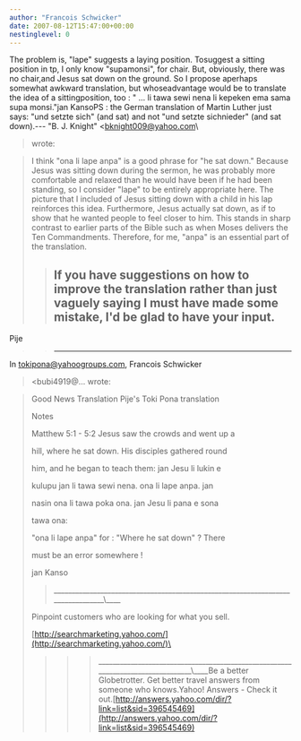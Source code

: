 ```yaml
---
author: "Francois Schwicker"
date: 2007-08-12T15:47:00+00:00
nestinglevel: 0
---
```

The problem is, "lape" suggests a laying position. Tosuggest a sitting position in tp, I only know "supamonsi", for chair. But, obviously, there was no chair,and Jesus sat down on the ground. So I propose aperhaps somewhat awkward translation, but whoseadvantage would be to translate the idea of a sittingposition, too : " ... li tawa sewi nena li kepeken ema sama supa monsi."jan KansoPS : the German translation of Martin Luther just says: "und setzte sich" (and sat) and not "und setzte sichnieder" (and sat down).---
 "B. J. Knight" <[bknight009@yahoo.com](mailto://bknight009@yahoo.com)\
> wrote:

> I think "ona li lape anpa" is a good phrase for "he
> sat down." Because
> Jesus was sitting down during the sermon, he was
> probably more
> comfortable and relaxed than he would have been if
> he had been
> standing, so I consider "lape" to be entirely
> appropriate here. The
> picture that I included of Jesus sitting down with a
> child in his lap
> reinforces this idea. Furthermore, Jesus actually
> sat down, as if to
> show that he wanted people to feel closer to him.
> This stands in sharp
> contrast to earlier parts of the Bible such as when
> Moses delivers the
> Ten Commandments. Therefore, for me, "anpa" is an
> essential part of
> the translation.
>> If you have suggestions on how to improve the
> translation rather than
> just vaguely saying I must have made some mistake,
> I'd be glad to have
> your input.
>> --
 Pije
>> ---
 In [tokipona@yahoogroups.com](mailto://tokipona@yahoogroups.com), Francois Schwicker
> <bubi4919@...
> wrote:

> 
>> 
> Good News Translation Pije's Toki Pona
> translation
> 
> Notes
> 
> Matthew 5:1 - 5:2 Jesus saw the crowds and went
> up a
> 
> hill, where he sat down. His disciples gathered
> round
> 
> him, and he began to teach them: jan Jesu li
> lukin e
> 
> kulupu jan li tawa sewi nena. ona li lape anpa.
> jan
> 
> nasin ona li tawa poka ona. jan Jesu li pana e
> sona
> 
> tawa ona:
> 
>> 
>> 
> "ona li lape anpa" for : "Where he sat down" ?
> There
> 
> must be an error somewhere !
> 
>> 
> jan Kanso
> 
>> 
>> 
>> 
>> 
>>\_\_\_\_\_\_\_\_\_\_\_\_\_\_\_\_\_\_\_\_\_\_\_\_\_\_\_\_\_\_\_\_\_\_\_\_\_\_\_\_\_\_\_\_\_\_\_\_\_\_\_\_\_\_\_\_\_\_\_\_\_\_\_\_\_\_\_\_\_\_\_\_\_\_\_\_\_\_\_\_\\\_\_\_\_
> 
> Pinpoint customers who are looking for what you
> sell.
> 
> [http://searchmarketing.yahoo.com/](http://searchmarketing.yahoo.com/)\
> 
>>>>\_\_\_\_\_\_\_\_\_\_\_\_\_\_\_\_\_\_\_\_\_\_\_\_\_\_\_\_\_\_\_\_\_\_\_\_\_\_\_\_\_\_\_\_\_\_\_\_\_\_\_\_\_\_\_\_\_\_\_\_\_\_\_\_\_\_\_\_\_\_\_\_\_\_\_\_\_\_\_\_\\\_\_\_\_Be a better Globetrotter. Get better travel answers from someone who knows.Yahoo! Answers - Check it out.[http://answers.yahoo.com/dir/?link=list&sid=396545469](http://answers.yahoo.com/dir/?link=list&sid=396545469)